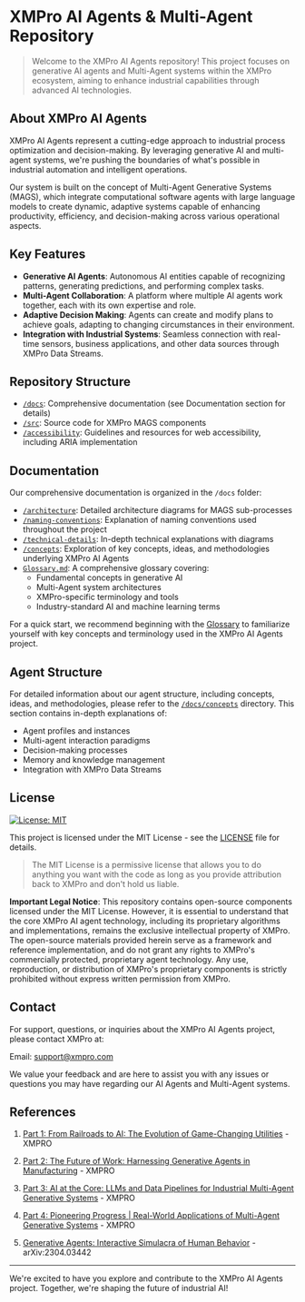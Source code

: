 # XMPro AI Agents & Multi-Agent Repository

> Welcome to the XMPro AI Agents repository! This project focuses on generative AI agents and Multi-Agent systems within the XMPro ecosystem, aiming to enhance industrial capabilities through advanced AI technologies.


## About XMPro AI Agents

XMPro AI Agents represent a cutting-edge approach to industrial process optimization and decision-making. By leveraging generative AI and multi-agent systems, we're pushing the boundaries of what's possible in industrial automation and intelligent operations.

Our system is built on the concept of Multi-Agent Generative Systems (MAGS), which integrate computational software agents with large language models to create dynamic, adaptive systems capable of enhancing productivity, efficiency, and decision-making across various operational aspects.

## Key Features

- **Generative AI Agents**: Autonomous AI entities capable of recognizing patterns, generating predictions, and performing complex tasks.
- **Multi-Agent Collaboration**: A platform where multiple AI agents work together, each with its own expertise and role.
- **Adaptive Decision Making**: Agents can create and modify plans to achieve goals, adapting to changing circumstances in their environment.
- **Integration with Industrial Systems**: Seamless connection with real-time sensors, business applications, and other data sources through XMPro Data Streams.

## Repository Structure
- [`/docs`](docs): Comprehensive documentation (see Documentation section for details)
- [`/src`](src): Source code for XMPro MAGS components
- [`/accessibility`](docs/accessibility.md): Guidelines and resources for web accessibility, including ARIA implementation

## Documentation
Our comprehensive documentation is organized in the `/docs` folder:
- [`/architecture`](docs/architecture): Detailed architecture diagrams for MAGS sub-processes
- [`/naming-conventions`](docs/naming-conventions): Explanation of naming conventions used throughout the project
- [`/technical-details`](docs/technical-details): In-depth technical explanations with diagrams
- [`/concepts`](docs/concepts): Exploration of key concepts, ideas, and methodologies underlying XMPro AI Agents
- [`Glossary.md`](docs/Glossary.md): A comprehensive glossary covering:
  - Fundamental concepts in generative AI
  - Multi-Agent system architectures
  - XMPro-specific terminology and tools
  - Industry-standard AI and machine learning terms

For a quick start, we recommend beginning with the [Glossary](/docs/Glossary.md) to familiarize yourself with key concepts and terminology used in the XMPro AI Agents project.

## Agent Structure
For detailed information about our agent structure, including concepts, ideas, and methodologies, please refer to the [`/docs/concepts`](docs/concepts) directory. This section contains in-depth explanations of:
- Agent profiles and instances
- Multi-agent interaction paradigms
- Decision-making processes
- Memory and knowledge management
- Integration with XMPro Data Streams


## License

[![License: MIT](https://img.shields.io/badge/License-MIT-yellow.svg)](https://opensource.org/licenses/MIT)

This project is licensed under the MIT License - see the [LICENSE](LICENSE) file for details.


> The MIT License is a permissive license that allows you to do anything you want with the code as long as you provide attribution back to XMPro and don't hold us liable.

**Important Legal Notice**: This repository contains open-source components licensed under the MIT License. However, it is essential to understand that the core XMPro AI agent technology, including its proprietary algorithms and implementations, remains the exclusive intellectual property of XMPro. The open-source materials provided herein serve as a framework and reference implementation, and do not grant any rights to XMPro's commercially protected, proprietary agent technology. Any use, reproduction, or distribution of XMPro's proprietary components is strictly prohibited without express written permission from XMPro.

## Contact

For support, questions, or inquiries about the XMPro AI Agents project, please contact XMPro at:

Email: support@xmpro.com

We value your feedback and are here to assist you with any issues or questions you may have regarding our AI Agents and Multi-Agent systems.

## References

1. [Part 1: From Railroads to AI: The Evolution of Game-Changing Utilities](https://xmpro.com/part-1-from-railroads-to-ai-the-evolution-of-game-changing-utilities/) - XMPRO

2. [Part 2: The Future of Work: Harnessing Generative Agents in Manufacturing](https://xmpro.com/part2-the-future-of-work-harnessing-generative-agents-in-manufacturing/) - XMPRO

3. [Part 3: AI at the Core: LLMs and Data Pipelines for Industrial Multi-Agent Generative Systems](https://xmpro.com/part-3-ai-at-the-core-llms-and-data-pipelines-for-industrial-multi-agent-generative-systems/) - XMPRO

4. [Part 4: Pioneering Progress | Real-World Applications of Multi-Agent Generative Systems](https://xmpro.com/part-4-pioneering-progress-real-world-applications-of-multi-agent-generative-systems/) - XMPRO

5. [Generative Agents: Interactive Simulacra of Human Behavior](https://arxiv.org/abs/2304.03442) - arXiv:2304.03442

---

We're excited to have you explore and contribute to the XMPro AI Agents project. Together, we're shaping the future of industrial AI!
